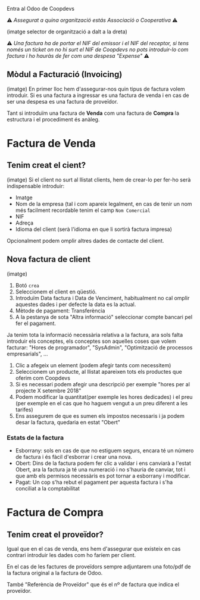 Entra al Odoo de Coopdevs

:warning: _Assegurat a quina organització estás Associació o Cooperativa_ :warning:

(imatge selector de organització a dalt a la dreta)

:warning: _Una factura ha de portar el NIF del emissor i el NIF del receptor, si tens només un ticket on no hi surt el NIF de Coopdevs no pots introduir-lo com factura i ho hauràs de fer com una despesa "Expense"_ :warning:


## Mòdul a Facturació (Invoicing) 
(imatge)
En primer lloc hem d'assegurar-nos quin tipus de factura volem introduir. Si es una factura a ingressar es una factura de venda i en cas de ser una despesa es una factura de proveïdor.

Tant si introduïm una factura de **Venda** com una factura de **Compra** la estructura i el procediment és anàleg. 

# Factura de Venda
## Tenim creat el cient?
(imatge) 
Si el client no surt al llistat clients, hem de crear-lo per fer-ho serà indispensable introduir: 

* Imatge
* Nom de la empresa (tal i com apareix legalment, en cas de tenir un nom més facilment recordable tenim el camp ```Nom Comercial```
* NIF
* Adreça
* Idioma del client (serà l'idioma en que li sortirà factura impresa)

Opcionalment podem omplir altres dades de contacte del client. 

## Nova factura de client
(imatge)
1. Botó ```crea```
2. Seleccionem el client en qüestió. 
3. Introduïm Data factura i Data de Venciment, habitualment no cal omplir aquestes dades i per defecte la data es la actual.
4. Mètode de pagament: Transferència
5. A la pestanya de sota "Altra informació" seleccionar compte bancari pel fer el pagament. 

Ja tenim tota la informació necessària relativa a la factura, ara sols falta introduir els conceptes, els conceptes son aquelles coses que volem facturar: "Hores de programador", "SysAdmin",  "Optimització de processos empresarials", ... 

1. Clic a afegeix un element (podem afegir tants com necessitem)
2. Seleccionem un producte, al llistat apareixen tots els productes que oferim com Coopdevs
3. Si es necessari podem afegir una descripció per exemple "hores per al projecte X setembre 2018"
4. Podem modificar la quantitat(per exemple les hores dedicades) i el preu (per exemple en el cas que ho haguem vengut a un preu diferent a les tarifes)
5. Ens assegurem de que es sumen els impostos necessaris i ja podem desar la factura, quedaria en estat "Obert"

### Estats de la factura
* Esborrany: sols en cas de que no estiguem segurs, encara té un número de factura i és fàcil d'esborrar i crear una nova. 
* Obert: Dins de la factura podem fer clic a validar i ens canviarà a l'estat Obert, ara la factura ja té una numeració i no s'hauria de canviar, tot i que amb els permisos necessàris es pot tornar a esborrany i modificar.
* Pagat: Un cop s'ha rebut el pagament per aquesta factura i s'ha conciliat a la comptabilitat

# Factura de Compra
## Tenim creat el proveïdor?
Igual que en el cas de venda, ens hem d'assegurar que existeix en cas contrari introduir les dades com ho faríem per client. 

En el cas de les factures de proveïdors sempre adjuntarem una foto/pdf de la factura original a la factura de Odoo. 

També "Referència de Proveïdor" que és el nº de factura que indica el proveïdor.